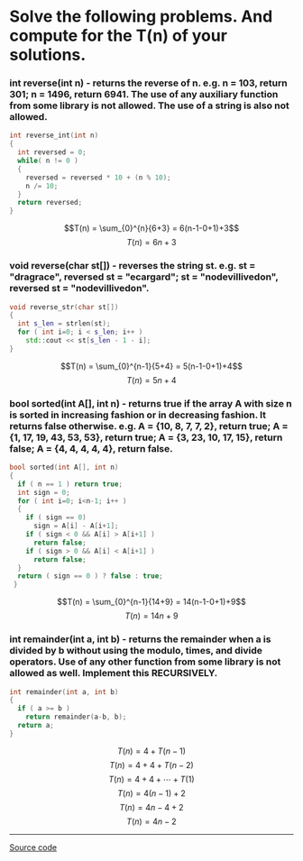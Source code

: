 
# Solve the following problems. And compute for the T(n) of your solutions.

### int reverse(int n) - returns the reverse of n. e.g. n = 103, return 301; n = 1496, return 6941. The use of any auxiliary function from some library is not allowed. The use of a string is also not allowed.
```c++
int reverse_int(int n)
{
  int reversed = 0;
  while( n != 0 ) 
  {
    reversed = reversed * 10 + (n % 10); 
    n /= 10; 
  }  
  return reversed; 
}
```
$$T(n) = \sum_{0}^{n}{6+3} = 6(n-1-0+1)+3$$
$$T(n) = 6n+3$$


### void reverse(char st\[\]) - reverses the string st. e.g. st = "dragrace", reversed st = "ecargard"; st = "nodevillivedon", reversed st = "nodevillivedon".
```c++
void reverse_str(char st[])
{
  int s_len = strlen(st);
  for ( int i=0; i < s_len; i++ )
	std::cout << st[s_len - 1 - i];
} 
```
$$T(n) = \sum_{0}^{n-1}{5+4} = 5(n-1-0+1)+4$$
$$T(n) = 5n+4$$


### bool sorted(int A\[\], int n) - returns true if the array A with size n is sorted in increasing fashion or in decreasing fashion. It returns false otherwise. e.g. A = {10, 8, 7, 7, 2}, return true; A = {1, 17, 19, 43, 53, 53}, return true; A = {3, 23, 10, 17, 15}, return false; A = {4, 4, 4, 4, 4}, return false.
```c++
bool sorted(int A[], int n)
{
  if ( n == 1 ) return true;
  int sign = 0;
  for ( int i=0; i<n-1; i++ )
  {
    if ( sign == 0)
      sign = A[i] - A[i+1];
    if ( sign < 0 && A[i] > A[i+1] ) 
      return false;
    if ( sign > 0 && A[i] < A[i+1] )
      return false;
  }
  return ( sign == 0 ) ? false : true; 
 }
```
$$T(n) = \sum_{0}^{n-1}{14+9} = 14(n-1-0+1)+9$$
$$T(n) = 14n + 9$$

### int remainder(int a, int b) - returns the remainder when a is divided by b without using the modulo, times, and divide operators. Use of any other function from some library is not allowed as well. Implement this RECURSIVELY.
```c++
int remainder(int a, int b)
{
  if ( a >= b )
    return remainder(a-b, b);
  return a;
}
```
$$T(n) = 4 + T(n-1)$$
$$T(n) = 4 + 4 + T(n-2)$$
$$T(n) = 4 + 4 + \cdots + T(1)$$
$$T(n) = 4(n-1)+2$$
$$T(n) = 4n-4+2$$
$$T(n) = 4n-2$$

---
[Source code](https://github.com/KrulYuno/obsidian_files/blob/master/Codes/CMSC%20142%20Problem%20Set%201.cpp)